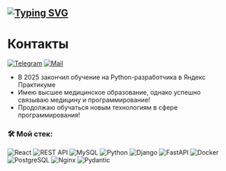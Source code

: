 ## [![Typing SVG](https://readme-typing-svg.demolab.com?font=Fira+Code&pause=1000&color=0010F7&width=435&lines=%D0%9F%D1%80%D0%B8%D0%B2%D0%B5%D1%82%2C+%D0%BC%D0%B5%D0%BD%D1%8F+%D0%B7%D0%BE%D0%B2%D1%83%D1%82+%D0%9C%D0%B8%D1%85%D0%B0%D0%B8%D0%BB!%F0%9F%91%8B)](https://git.io/typing-svg)

# Контакты
[![Telegram](https://img.shields.io/badge/Telegram-blue?logo=telegram&logoColor=white)](https://t.me/Stoparrik) [![Mail](https://img.shields.io/badge/Email-gray?logo=gmail&logoColor=white)](mailto:kirzhakovma@mail.ru)

- В 2025 закончил обучение на Python-разработчика в Яндекс Практикуме
- Имею высшее медицинское образование, однако успешно связываю медицину и программирование!
- Продолжаю обучаться новым технологиям в сфере программирования!

### &#128736; Мой стек:
![React](https://img.shields.io/badge/react-%2320232a.svg?style=for-the-badge&logo=react&logoColor=%2361DAFB)
![REST API](https://img.shields.io/badge/REST%20API-%23266999.svg?style=for-the-badge)
![MySQL](https://img.shields.io/badge/MySQL-%2300758F.svg?style=for-the-badge&logo=mysql&logoColor=white)
![Python](https://img.shields.io/badge/Python-blue?style=for-the-badge&logo=python&logoColor=white)
![Django](https://img.shields.io/badge/Django-%2343853D.svg?style=for-the-badge&logo=django&logoColor=white)
![FastAPI](https://img.shields.io/badge/FastAPI-%2300fab1?style=for-the-badge&logo=fastapi&color=white)
![Docker](https://img.shields.io/badge/Docker-grey?style=for-the-badge&logo=docker)
![PostgreSQL](https://img.shields.io/badge/PostgreSQL-white?style=for-the-badge&logo=postgresql)
![Nginx](https://img.shields.io/badge/Nginx-grey?style=for-the-badge&logo=nginx)
![Pydantic](https://img.shields.io/badge/pydantic-green?style=for-the-badge&logo=pydantic)

<!--
**MihailKirzhakov/MihailKirzhakov** is a ✨ _special_ ✨ repository because its `README.md` (this file) appears on your GitHub profile.

Here are some ideas to get you started:

- 🔭 I’m currently working on ...
- 🌱 I’m currently learning ...
- 👯 I’m looking to collaborate on ...
- 🤔 I’m looking for help with ...
- 💬 Ask me about ...
- 📫 How to reach me: ...
- 😄 Pronouns: ...
- ⚡ Fun fact: ...
-->
